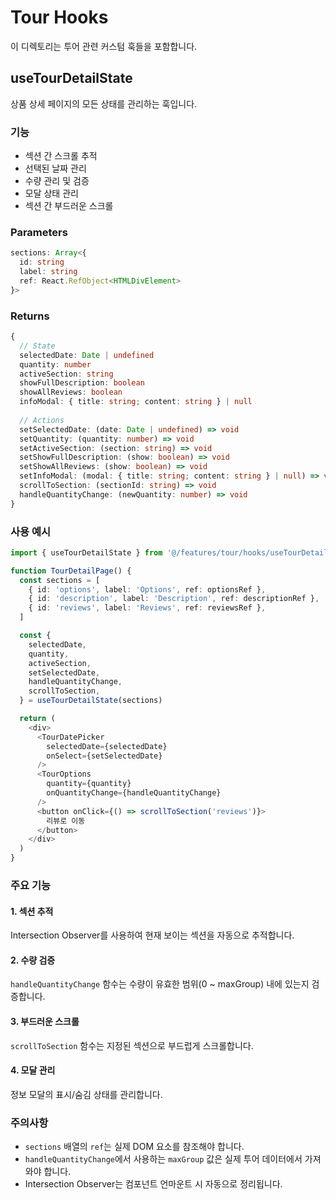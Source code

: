# Tour Hooks

이 디렉토리는 투어 관련 커스텀 훅들을 포함합니다.

## useTourDetailState

상품 상세 페이지의 모든 상태를 관리하는 훅입니다.

### 기능
- 섹션 간 스크롤 추적
- 선택된 날짜 관리
- 수량 관리 및 검증
- 모달 상태 관리
- 섹션 간 부드러운 스크롤

### Parameters
```typescript
sections: Array<{
  id: string
  label: string
  ref: React.RefObject<HTMLDivElement>
}>
```

### Returns
```typescript
{
  // State
  selectedDate: Date | undefined
  quantity: number
  activeSection: string
  showFullDescription: boolean
  showAllReviews: boolean
  infoModal: { title: string; content: string } | null
  
  // Actions
  setSelectedDate: (date: Date | undefined) => void
  setQuantity: (quantity: number) => void
  setActiveSection: (section: string) => void
  setShowFullDescription: (show: boolean) => void
  setShowAllReviews: (show: boolean) => void
  setInfoModal: (modal: { title: string; content: string } | null) => void
  scrollToSection: (sectionId: string) => void
  handleQuantityChange: (newQuantity: number) => void
}
```

### 사용 예시
```typescript
import { useTourDetailState } from '@/features/tour/hooks/useTourDetailState'

function TourDetailPage() {
  const sections = [
    { id: 'options', label: 'Options', ref: optionsRef },
    { id: 'description', label: 'Description', ref: descriptionRef },
    { id: 'reviews', label: 'Reviews', ref: reviewsRef },
  ]

  const {
    selectedDate,
    quantity,
    activeSection,
    setSelectedDate,
    handleQuantityChange,
    scrollToSection,
  } = useTourDetailState(sections)

  return (
    <div>
      <TourDatePicker 
        selectedDate={selectedDate} 
        onSelect={setSelectedDate} 
      />
      <TourOptions 
        quantity={quantity} 
        onQuantityChange={handleQuantityChange} 
      />
      <button onClick={() => scrollToSection('reviews')}>
        리뷰로 이동
      </button>
    </div>
  )
}
```

### 주요 기능

#### 1. 섹션 추적
Intersection Observer를 사용하여 현재 보이는 섹션을 자동으로 추적합니다.

#### 2. 수량 검증
`handleQuantityChange` 함수는 수량이 유효한 범위(0 ~ maxGroup) 내에 있는지 검증합니다.

#### 3. 부드러운 스크롤
`scrollToSection` 함수는 지정된 섹션으로 부드럽게 스크롤합니다.

#### 4. 모달 관리
정보 모달의 표시/숨김 상태를 관리합니다.

### 주의사항
- `sections` 배열의 `ref`는 실제 DOM 요소를 참조해야 합니다.
- `handleQuantityChange`에서 사용하는 `maxGroup` 값은 실제 투어 데이터에서 가져와야 합니다.
- Intersection Observer는 컴포넌트 언마운트 시 자동으로 정리됩니다.
